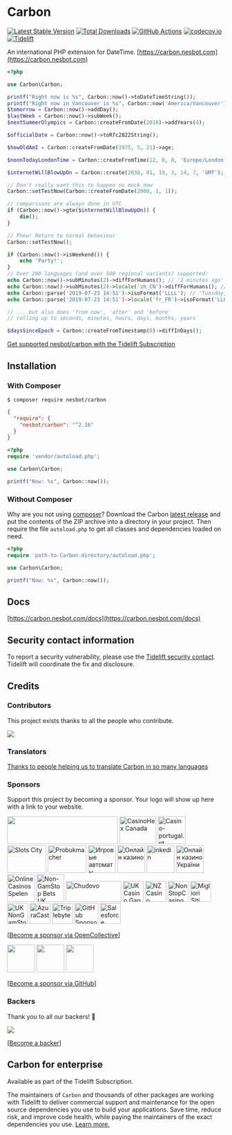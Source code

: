 # Carbon

[![Latest Stable Version](https://img.shields.io/packagist/v/nesbot/carbon.svg?style=flat-square)](https://packagist.org/packages/nesbot/carbon)
[![Total Downloads](https://img.shields.io/packagist/dt/nesbot/carbon.svg?style=flat-square)](https://packagist.org/packages/nesbot/carbon)
[![GitHub Actions](https://img.shields.io/endpoint.svg?url=https%3A%2F%2Factions-badge.atrox.dev%2Fbriannesbitt%2FCarbon%2Fbadge&style=flat-square&label=Build&logo=none)](https://github.com/briannesbitt/Carbon/actions)
[![codecov.io](https://img.shields.io/codecov/c/github/briannesbitt/Carbon.svg?style=flat-square)](https://codecov.io/github/briannesbitt/Carbon?branch=master)
[![Tidelift](https://tidelift.com/badges/github/briannesbitt/Carbon)](https://tidelift.com/subscription/pkg/packagist-nesbot-carbon?utm_source=packagist-nesbot-carbon&utm_medium=referral&utm_campaign=readme)

An international PHP extension for DateTime. [https://carbon.nesbot.com](https://carbon.nesbot.com)

```php
<?php

use Carbon\Carbon;

printf("Right now is %s", Carbon::now()->toDateTimeString());
printf("Right now in Vancouver is %s", Carbon::now('America/Vancouver'));  //implicit __toString()
$tomorrow = Carbon::now()->addDay();
$lastWeek = Carbon::now()->subWeek();
$nextSummerOlympics = Carbon::createFromDate(2016)->addYears(4);

$officialDate = Carbon::now()->toRfc2822String();

$howOldAmI = Carbon::createFromDate(1975, 5, 21)->age;

$noonTodayLondonTime = Carbon::createFromTime(12, 0, 0, 'Europe/London');

$internetWillBlowUpOn = Carbon::create(2038, 01, 19, 3, 14, 7, 'GMT');

// Don't really want this to happen so mock now
Carbon::setTestNow(Carbon::createFromDate(2000, 1, 1));

// comparisons are always done in UTC
if (Carbon::now()->gte($internetWillBlowUpOn)) {
    die();
}

// Phew! Return to normal behaviour
Carbon::setTestNow();

if (Carbon::now()->isWeekend()) {
    echo 'Party!';
}
// Over 200 languages (and over 500 regional variants) supported:
echo Carbon::now()->subMinutes(2)->diffForHumans(); // '2 minutes ago'
echo Carbon::now()->subMinutes(2)->locale('zh_CN')->diffForHumans(); // '2分钟前'
echo Carbon::parse('2019-07-23 14:51')->isoFormat('LLLL'); // 'Tuesday, July 23, 2019 2:51 PM'
echo Carbon::parse('2019-07-23 14:51')->locale('fr_FR')->isoFormat('LLLL'); // 'mardi 23 juillet 2019 14:51'

// ... but also does 'from now', 'after' and 'before'
// rolling up to seconds, minutes, hours, days, months, years

$daysSinceEpoch = Carbon::createFromTimestamp(0)->diffInDays();
```

[Get supported nesbot/carbon with the Tidelift Subscription](https://tidelift.com/subscription/pkg/packagist-nesbot-carbon?utm_source=packagist-nesbot-carbon&utm_medium=referral&utm_campaign=readme)

## Installation

### With Composer

```
$ composer require nesbot/carbon
```

```json
{
  "require": {
    "nesbot/carbon": "^2.16"
  }
}
```

```php
<?php
require 'vendor/autoload.php';

use Carbon\Carbon;

printf("Now: %s", Carbon::now());
```

### Without Composer

Why are you not using [composer](https://getcomposer.org/)? Download the Carbon [latest release](https://github.com/briannesbitt/Carbon/releases) and put the contents of the ZIP archive into a directory in your project. Then require the file `autoload.php` to get all classes and dependencies loaded on need.

```php
<?php
require 'path-to-Carbon-directory/autoload.php';

use Carbon\Carbon;

printf("Now: %s", Carbon::now());
```

## Docs

[https://carbon.nesbot.com/docs](https://carbon.nesbot.com/docs)

## Security contact information

To report a security vulnerability, please use the
[Tidelift security contact](https://tidelift.com/security).
Tidelift will coordinate the fix and disclosure.

## Credits

### Contributors

This project exists thanks to all the people who contribute.

<a href="https://github.com/briannesbitt/Carbon/graphs/contributors" target="_blank"><img src="https://opencollective.com/Carbon/contributors.svg?width=890&button=false" /></a>

### Translators

[Thanks to people helping us to translate Carbon in so many languages](https://carbon.nesbot.com/contribute/translators/)

### Sponsors

Support this project by becoming a sponsor. Your logo will show up here with a link to your website.

<a href="https://tidelift.com/subscription/pkg/packagist-nesbot-carbon?utm_source=packagist-nesbot-carbon&utm_medium=referral&utm_campaign=readme" target="_blank"><img src="https://carbon.nesbot.com/tidelift-brand.png" width="256" height="64"></a><!-- <open-collective-sponsors> -->
<a title="#1 Guide To Online Gambling In Canada" href="https://casinohex.org/canada/?utm_source=opencollective&amp;utm_medium=github&amp;utm_campaign=Carbon" target="_blank"><img alt="CasinoHex Canada" src="https://opencollective-production.s3.us-west-1.amazonaws.com/79fdbcc0-a997-11eb-abbc-25e48b63c6dc.jpg" width="85" height="64"></a>
<a title="Casino-portugal.pt" href="https://casino-portugal.pt/?utm_source=opencollective&amp;utm_medium=github&amp;utm_campaign=Carbon" target="_blank"><img alt="Casino-portugal.pt" src="https://logo.clearbit.com/casino-portugal.pt" width="64" height="64"></a>
<a title="Slots City® ➢ Лучшее лицензионно казино онлайн и оффлайн на гривны в Украине. 【 Более1500 игровых автоматов и слотов】✅ Официально и Безопасно" href="https://slotscity.ua/?utm_source=opencollective&amp;utm_medium=github&amp;utm_campaign=Carbon" target="_blank"><img alt="Slots City" src="https://opencollective-production.s3.us-west-1.amazonaws.com/d7e298c0-7abe-11ed-8553-230872f5e54d.png" width="90" height="64"></a>
<a title="Znajdź najlepsze zakłady bukmacherskie w Polsce w 2023 roku. Probukmacher.pl to Twoje kompendium wiedzy na temat bukmacherów!" href="https://www.probukmacher.pl?utm_source=opencollective&amp;utm_medium=github&amp;utm_campaign=Carbon" target="_blank"><img alt="Probukmacher" src="https://opencollective-production.s3.us-west-1.amazonaws.com/account-avatar/caf50271-4560-4ffe-a434-ea15239168db/Screenshot_1.png" width="89" height="64"></a>
<a title="Gives a fun for our users" href="https://slotoking.ua/games/?utm_source=opencollective&amp;utm_medium=github&amp;utm_campaign=Carbon" target="_blank"><img alt="Игровые автоматы" src="https://opencollective-production.s3.us-west-1.amazonaws.com/account-avatar/94601d07-3205-4c60-9c2d-9b8194dbefb7/skg-blue.png" width="64" height="64"></a>
<a title="Онлайн казино 777 Україна" href="https://777.ua/?utm_source=opencollective&amp;utm_medium=github&amp;utm_campaign=Carbon" target="_blank"><img alt="Онлайн казино" src="https://opencollective-production.s3.us-west-1.amazonaws.com/account-avatar/7e572d50-1ce8-4d69-ae12-86cc80371373/ok-ua-777.png" width="64" height="64"></a>
<a title="inkedin" href="https://inkedin.com?utm_source=opencollective&amp;utm_medium=github&amp;utm_campaign=Carbon" target="_blank"><img alt="inkedin" src="https://logo.clearbit.com/inkedin.com" width="64" height="64"></a>
<a title="Актуальний та повносправний рейтинг онлайн казино України, ґрунтований на відгуках реальних гравців." href="https://uk.onlinecasino.in.ua/?utm_source=opencollective&amp;utm_medium=github&amp;utm_campaign=Carbon" target="_blank"><img alt="Онлайн казино України" src="https://opencollective-production.s3.us-west-1.amazonaws.com/c0b4b090-eef8-11ec-9cb7-0527a205b226.png" width="64" height="64"></a>
<a title="OnlineCasinosSpelen" href="https://onlinecasinosspelen.com?utm_source=opencollective&amp;utm_medium=github&amp;utm_campaign=Carbon" target="_blank"><img alt="OnlineCasinosSpelen" src="https://logo.clearbit.com/onlinecasinosspelen.com" width="64" height="64"></a>
<a title="Entertainment" href="https://www.nongamstopbets.com/casinos-not-on-gamstop/?utm_source=opencollective&amp;utm_medium=github&amp;utm_campaign=Carbon" target="_blank"><img alt="Non-GamStop Bets UK" src="https://logo.clearbit.com/nongamstopbets.com" width="64" height="64"></a>
<a title="Chudovo - international software development company with representative offices in Kyiv, Cologne, New York, Tallinn and London. It has been working on the market since 2006. Company has domain expertise in video security, logistics, medicine, finance and" href="https://chudovo.com/?utm_source=opencollective&amp;utm_medium=github&amp;utm_campaign=Carbon" target="_blank"><img alt="Chudovo" src="https://opencollective-production.s3.us-west-1.amazonaws.com/326c19a0-2e87-11eb-a13a-c99a2a201d11.png" width="128" height="48"></a>
<a title="Entertainment" href="https://casinogap.org/uk/?utm_source=opencollective&amp;utm_medium=github&amp;utm_campaign=Carbon" target="_blank"><img alt="UK Casino Gap" src="https://opencollective-production.s3.us-west-1.amazonaws.com/account-avatar/143f9301-beec-4118-89d5-9a07a01345f3/casinogap-uk.png" width="48" height="48"></a>
<a title="NZ Gaming Portal" href="https://casinodeps.co.nz?utm_source=opencollective&amp;utm_medium=github&amp;utm_campaign=Carbon" target="_blank"><img alt="NZ Casino Deps" src="https://logo.clearbit.com/casinodeps.co.nz" width="48" height="48"></a>
<a title="NonStop Sites" href="https://uk.nonstopcasino.org/non-gamstop-casinos/?utm_source=opencollective&amp;utm_medium=github&amp;utm_campaign=Carbon" target="_blank"><img alt="NonStopCasino.org" src="https://opencollective-production.s3.us-west-1.amazonaws.com/account-avatar/fd7ad905-8752-468f-ad20-582a24cca9d9/non-stop-casino.png" width="48" height="48"></a>
<a title="Siti Non AAMS" href="https://www.outlookindia.com/outlook-spotlight/migliori-siti-non-aams-siti-scommesse-senza-licenza-sicuri-news-294715?utm_source=opencollective&amp;utm_medium=github&amp;utm_campaign=Carbon" target="_blank"><img alt="Migliori Siti Non AAMS" src="https://opencollective-production.s3.us-west-1.amazonaws.com/account-avatar/392810da-6cb6-4938-a3cb-38bd0e1eb7de/migliori-siti-non-aams.png" width="48" height="48"></a>
<a title="List of trusted non GamStop casino reviews" href="https://nongamstopcasinos.org?utm_source=opencollective&amp;utm_medium=github&amp;utm_campaign=Carbon" target="_blank"><img alt="UK NonGamStopCasinos" src="https://opencollective-production.s3.us-west-1.amazonaws.com/account-avatar/cbda0ee1-26ea-4252-9580-f1f9b317b1f7/nongamstopcasinos-uk.png" width="48" height="48"></a>
<a title="A self-hosted web radio management suite, including turnkey installer tools and an easy-to-use web app to manage your stations. " href="https://azuracast.com?utm_source=opencollective&amp;utm_medium=github&amp;utm_campaign=Carbon" target="_blank"><img alt="AzuraCast" src="https://opencollective-production.s3.us-west-1.amazonaws.com/3c12ea10-cdfb-11eb-9cf4-3760b386b76d.png" width="48" height="48"></a>
<a title="Triplebyte is the first software engineering job platform that is on the developer&#039;s side. Take our coding quiz!" href="https://triplebyte.com/os/opencollective?utm_source=opencollective&amp;utm_medium=github&amp;utm_campaign=Carbon" target="_blank"><img alt="Triplebyte" src="https://opencollective-production.s3.us-west-1.amazonaws.com/43e4f9d0-30cd-11ea-9c6b-e1142996e8b2.png" width="48" height="48"></a>
<a title="Connect your Collective to GitHub Sponsors: https://docs.opencollective.com/help/collectives/github-sponsors" href="https://github.com/sponsors/?utm_source=opencollective&amp;utm_medium=github&amp;utm_campaign=Carbon" target="_blank"><img alt="GitHub Sponsors" src="https://opencollective-production.s3.us-west-1.amazonaws.com/87b1d240-f617-11ea-9960-fd7e8ab20fe4.png" width="55" height="48"></a>
<a title="Salesforce" href="https://engineering.salesforce.com?utm_source=opencollective&amp;utm_medium=github&amp;utm_campaign=Carbon" target="_blank"><img alt="Salesforce" src="https://opencollective-production.s3.us-west-1.amazonaws.com/24d34880-df8d-11e9-949c-6bc2037b6bd5.png" width="48" height="48"></a>

<!-- </open-collective-sponsors> -->

[[Become a sponsor via OpenCollective](https://opencollective.com/Carbon#sponsor)]

<a href="https://github.com/taylorotwell" target="_blank"><img src="https://avatars.githubusercontent.com/u/463230?s=128&v=4" width="64" height="64"></a>
<a href="https://github.com/codecov" target="_blank"><img src="https://avatars.githubusercontent.com/u/8226205?s=128&v=4" width="64" height="64"></a>
<a href="https://github.com/getsentry" target="_blank"><img src="https://avatars.githubusercontent.com/u/1396951?s=128&v=4" width="64" height="64"></a>

[[Become a sponsor via GitHub](https://github.com/sponsors/kylekatarnls)]

### Backers

Thank you to all our backers! 🙏

<a href="https://opencollective.com/Carbon#backers" target="_blank"><img src="https://opencollective.com/Carbon/backers.svg?width=890&version=2023-06-08-07-12"></a>

[[Become a backer](https://opencollective.com/Carbon#backer)]

## Carbon for enterprise

Available as part of the Tidelift Subscription.

The maintainers of `Carbon` and thousands of other packages are working with Tidelift to deliver commercial support and maintenance for the open source dependencies you use to build your applications. Save time, reduce risk, and improve code health, while paying the maintainers of the exact dependencies you use. [Learn more.](https://tidelift.com/subscription/pkg/packagist-nesbot-carbon?utm_source=packagist-nesbot-carbon&utm_medium=referral&utm_campaign=enterprise&utm_term=repo)
